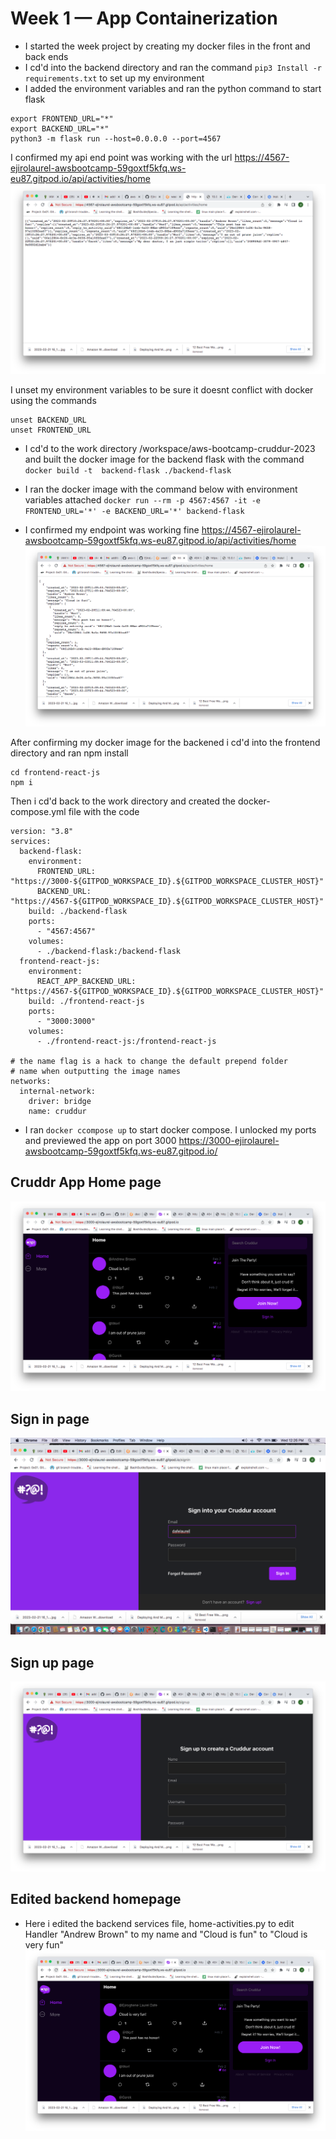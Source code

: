 # Week 1 — App Containerization
- I started the week project by creating my docker files in the front and back ends
-  I cd'd into the backend directory and ran the command `pip3 Install -r requirements.txt` to set up my environment
- I added the environment variables and ran the python command to start flask
```
export FRONTEND_URL="*"
export BACKEND_URL="*"
python3 -m flask run --host=0.0.0.0 --port=4567
```

I confirmed my api end point was working with the url https://4567-ejirolaurel-awsbootcamp-59goxtf5kfq.ws-eu87.gitpod.io/api/activities/home
![Port300](assets/api-endpoint.png)  


I unset my environment variables to be sure it doesnt conflict with docker using the commands
```
unset BACKEND_URL
unset FRONTEND_URL
```

- I cd'd to the work directory /workspace/aws-bootcamp-cruddur-2023 and built the docker image for the backend flask with the command
`docker build -t  backend-flask ./backend-flask` 

- I ran the docker image with the command below with environment variables attached
 `docker run --rm -p 4567:4567 -it -e FRONTEND_URL='*' -e BACKEND_URL='*' backend-flask`

- I confirmed my endpoint was working fine 
https://4567-ejirolaurel-awsbootcamp-59goxtf5kfq.ws-eu87.gitpod.io/api/activities/home
![Backend-endpoint](assets/backend-api.png)  

After confirming my docker image for the backened i cd'd into the frontend directory and ran npm install
```
cd frontend-react-js
npm i
```
Then i cd'd back to the work directory and created the docker-compose.yml file with the code 

```
version: "3.8"
services:
  backend-flask:
    environment:
      FRONTEND_URL: "https://3000-${GITPOD_WORKSPACE_ID}.${GITPOD_WORKSPACE_CLUSTER_HOST}"
      BACKEND_URL: "https://4567-${GITPOD_WORKSPACE_ID}.${GITPOD_WORKSPACE_CLUSTER_HOST}"
    build: ./backend-flask
    ports:
      - "4567:4567"
    volumes:
      - ./backend-flask:/backend-flask
  frontend-react-js:
    environment:
      REACT_APP_BACKEND_URL: "https://4567-${GITPOD_WORKSPACE_ID}.${GITPOD_WORKSPACE_CLUSTER_HOST}"
    build: ./frontend-react-js
    ports:
      - "3000:3000"
    volumes:
      - ./frontend-react-js:/frontend-react-js

# the name flag is a hack to change the default prepend folder
# name when outputting the image names
networks: 
  internal-network:
    driver: bridge
    name: cruddur
```

- I ran `docker ccompose up` to start docker compose. I unlocked my ports and previewed the app on port 3000  https://3000-ejirolaurel-awsbootcamp-59goxtf5kfq.ws-eu87.gitpod.io/
## Cruddr App Home page
![cruddrapp](assets/cruddrapp.png) 

## Sign in page
![signin](assets/signin.png) 

## Sign up page
![signup](assets/signup.png)  

## Edited backend homepage
- Here i edited the backend services file, home-activities.py to edit Handler "Andrew Brown" to my name and "Cloud is fun" to "Cloud is very fun"
![homepage](assets/editedbackend.png)  


